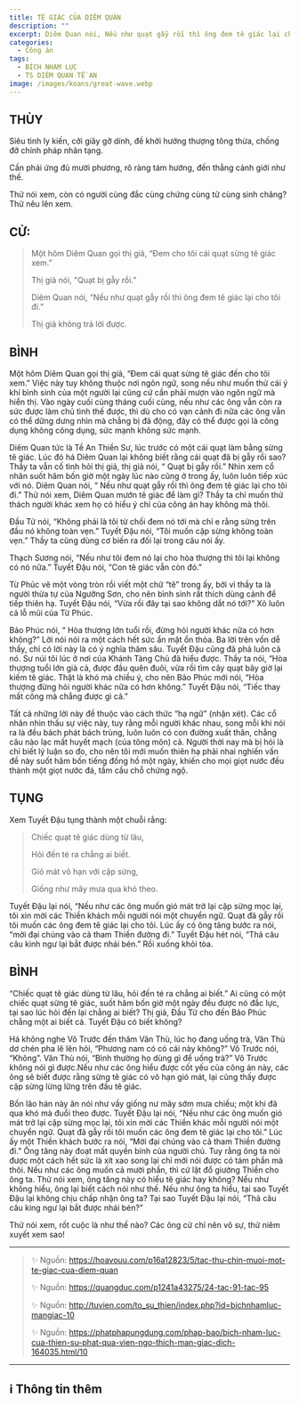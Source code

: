 ```yaml
---
title: TÊ GIÁC CỦA DIÊM QUAN
description: ""
excerpt: Diêm Quan nói, Nếu như quạt gẫy rồi thì ông đem tê giác lại cho tôi đi.
categories:
  - Công án
tags:
  - BÍCH NHAM LỤC
  - TS DIÊM QUAN TỀ AN
image: /images/koans/great-wave.webp
---
```


## THÙY

Siêu tình ly kiến, cởi giây gỡ dính, đề khởi hướng thượng tông thừa, chống đỡ chính pháp nhãn tạng.

Cần phải ứng đủ mười phương, rõ ràng tám hướng, đến thẳng cảnh giới như thế.

Thử nói xem, còn có người cùng đắc cùng chứng cùng tử cùng sinh chăng? Thử nêu lên xem.

## CỬ:

> Một hôm Diêm Quan gọi thị giả, “Đem cho tôi cái quạt sừng tê giác xem.”
>
> Thị giả nói, "Quạt bị gẫy rồi.”
>
> Diêm Quan nói, “Nếu như quạt gẫy rồi thì ông đem tê giác lại cho tôi đi.”
>
> Thị giả không trả lời được.

## BÌNH

Một hôm Diêm Quan gọi thị giả, “Đem cái quạt sừng tê giác đến cho tôi xem.” Việc này tuy không thuộc nơi ngôn ngữ, song nếu như muốn thử cái ý khí bình sinh của một người lại cũng cứ cần phải mượn vào ngôn ngữ mà hiển thị. Vào ngày cuối cùng tháng cuối cùng, nếu như các ông vẫn còn ra sức được làm chủ tình thế được, thì dù cho có vạn cảnh đi nữa các ông vẫn có thể dững dưng nhìn mà chẳng bị đã động, đây có thể được gọi là công dụng không công dụng, sức mạnh không sức mạnh.

Diêm Quan tức là Tề An Thiền Sư, lúc trước có một cái quạt làm bằng sừng tê giác. Lúc đó há Diêm Quan lại không biết rằng cái quạt đã bị gẫy rồi sao? Thầy ta vẫn cố tình hỏi thị giả, thị giả nói, “ Quạt bị gẫy rồi.” Nhìn xem cổ nhân suốt hăm bốn giờ một ngày lúc nào cũng ở trong ấy, luôn luôn tiếp xúc với nó. Diêm Quan nói, “ Nếu như quạt gẫy rồi thì ông đem tê giác lại cho tôi đi.” Thử nói xem, Diêm Quan mướn tê giác để làm gì? Thầy ta chỉ muốn thử thách người khác xem họ có hiểu ý chỉ của công án hay không mà thôi.

Đầu Tử nói, “Không phải là tôi từ chối đem nó tới mà chỉ e rằng sừng trên đầu nó không toàn vẹn.” Tuyết Đậu nói, “Tôi muốn cặp sừng không toàn vẹn.” Thầy ta cũng dùng cơ biến ra đối lại trong câu nói ấy.

Thạch Sương nói, “Nếu như tôi đem nó lại cho hòa thượng thì tôi lại không có nó nữa.” Tuyết Đậu nói, “Con tê giác vẫn còn đó.”

Từ Phúc vẽ một vòng tròn rồi viết một chữ “tê” trong ấy, bởi vì thầy ta là người thừa tự của Ngưỡng Sơn, cho nên bình sinh rất thích dùng cảnh để tiếp thiên hạ. Tuyết Đậu nói, “Vừa rồi đây tại sao không dắt nó tới?” Xỏ luôn cả lỗ mũi của Từ Phúc.

Bảo Phúc nói, “ Hòa thượng lớn tuổi rồi, đừng hỏi người khác nữa có hơn không?” Lời nói nói ra một cách hết sức ẩn mật ổn thỏa. Ba lời trên vốn dễ thấy, chỉ có lời này là có ý nghĩa thâm sâu. Tuyết Đậu cũng đã phả luôn cả nó. Sư núi tôi lúc ở nơi của Khánh Tàng Chủ đã hiểu được. Thầy ta nói, “Hòa thượng tuổi lớn già cả, được đầu quên đuôi, vừa rồi tìm cây quạt bây giờ lại kiếm tê giác. Thật là khó mà chiều ý, cho nên Bảo Phúc mới nói, “Hòa thượng đừng hỏi người khác nữa có hơn không.” Tuyết Đậu nói, “Tiếc thay mất công mà chẳng được gì cả.”

Tất cả những lời này đề thuộc vào cách thức “hạ ngữ” (nhận xét). Các cổ nhân nhìn thấu sự việc này, tuy rằng mỗi người khác nhau, song mỗi khi nói ra là đều bách phát bách trùng, luôn luôn có con đường xuất thân, chẳng câu nào lạc mất huyết mạch (của tông môn) cả. Người thời nay mà bị hỏi là chỉ biết lý luận so đo, cho nên tôi mới muốn thiên hạ phải nhai nghiến vấn đề này suốt hăm bốn tiếng đồng hồ một ngày, khiến cho mọi giọt nước đều thành một giọt nước đá, tầm cầu chỗ chứng ngộ.

## TỤNG

Xem Tuyết Đậu tụng thành một chuỗi rằng:

> Chiếc quạt tê giác dùng từ lâu,
>
> Hỏi đến té ra chẳng ai biết.
>
> Gió mát vô hạn với cặp sừng,
>
> Giống như mây mưa qua khó theo.

Tuyết Đậu lại nói, “Nếu như các ông muốn gió mát trở lại cặp sừng mọc lại, tôi xin mời các Thiền khách mỗi người nói một chuyển ngữ. 
Quạt đã gẫy rồi tôi muốn các ông đem tê giác lại cho tôi. Lúc ấy có ông tăng bước ra nói, “mời đại chúng vào cả tham Thiền đường đi.” 
Tuyết Đậu hét nói, “Thả câu câu kình ngư lại bắt được nhái bén.” Rồi xuống khỏi tòa.

## BÌNH

“Chiếc quạt tê giác dùng từ lâu, hỏi đến té ra chẳng ai biết.” Ai cũng có một chiếc quạt sừng tê giác, suốt hăm bốn giờ một ngày đều được nó đắc lực, tại sao lúc hỏi đến lại chẳng ai biết? Thị giả, Đầu Tử cho đến Bảo Phúc chẳng một ai biết cả. Tuyết Đậu có biết không?

Há không nghe Vô Trước đến thăm Văn Thù, lúc họ đang uống trà, Văn Thù dơ chén pha lê lên hỏi, “Phương nam có có cái này không?” Vô Trước nói, “Không”. Văn Thù nói, “Bình thường họ dùng gì để uống trà?” Vô Trước không nói gì được.Nếu như các ông hiểu được cốt yếu của công án này, các ông sẽ biết được rằng sừng tê giác có vô hạn gió mát, lại cũng thấy được cặp sừng lừng lững trên đầu tê giác.

Bốn lão hán này ăn nói như vầy giống nư mây sớm mưa chiều; một khi đã qua khó mà đuổi theo được. Tuyết Đậu lại nói, “Nếu như các ông muốn gió mát trở lại cặp sừng mọc lại, tôi xin mời các Thiền khác mỗi người nói một chuyển ngữ. Quạt đã gẫy rồi tôi muốn các ông đem tê giác lại cho tôi.” Lúc ấy một Thiền khách bước ra nói, “Mời đại chúng vào cả tham Thiền đường đi.” Ông tăng này đoạt mất quyền bính của người chủ. Tuy rằng ông ta nói được một cách hết sức là xít xao song lại chỉ mới nói được có tám phần mà thôi. Nếu như các ông muốn cả mười phần, thì cứ lật đổ giường Thiền cho ông ta. Thử nói xem, ông tăng này có hiểu tê giác hay không? Nếu như không hiểu, ông lại biết cách nói như thế. Nếu như ông ta hiểu, tại sao Tuyết Đậu lại không chịu chấp nhận ông ta? Tại sao Tuyết Đậu lại nói, “Thả câu câu king ngư lại bắt được nhái bén?”

Thử nói xem, rốt cuộc là như thế nào? Các ông cử chỉ nên vô sự, thử niêm xuyết xem sao!

<hr class="blog-rule" />

> ✨ Nguồn: https://hoavouu.com/p16a12823/5/tac-thu-chin-muoi-mot-te-giac-cua-diem-quan
>
> ✨ Nguồn: https://quangduc.com/p1241a43275/24-tac-91-tac-95
>
> ✨ Nguồn: http://tuvien.com/to_su_thien/index.php?id=bichnhamluc-mangiac-10
>
> ✨ Nguồn: https://phatphapungdung.com/phap-bao/bich-nham-luc-cua-thien-su-phat-qua-vien-ngo-thich-man-giac-dich-164035.html/10

<hr class="blog-rule" />

## ℹ️ Thông tin thêm

[^1]: ⭐️ <a href="http://thuongchieu.net/index.php/phapthoai/suphu/4779-thiensutean" target="_blank">TS DIÊM QUAN TỀ AN</a>
